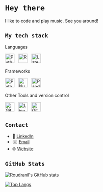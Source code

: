 # `Hey there`

I like to code and play music. See you around!

## `My tech stack`

Languages

<img align="left" alt="Python" width="30px" style="padding-right:10px;" src="https://cdn.jsdelivr.net/gh/devicons/devicon/icons/python/python-original.svg" />
<img align="left" alt="R" width="30px" style="padding-right:10px;" src="https://cdn.jsdelivr.net/gh/devicons/devicon/icons/r/r-original.svg" />
<img align="left" alt="Latex" width="30px" style="padding-right:10px;" src="https://cdn.jsdelivr.net/gh/devicons/devicon/icons/latex/latex-original.svg" />
<br/>
<br/>

Frameworks

<img align="left" alt="Pytorch" width="30px" style="padding-right:10px;" src="https://cdn.jsdelivr.net/gh/devicons/devicon/icons/pytorch/pytorch-original.svg" />
<img align="left" alt="Numpy" width="30px" style="padding-right:10px;" src="https://cdn.jsdelivr.net/gh/devicons/devicon/icons/numpy/numpy-original.svg" />
<img align="left" alt="Pandas" width="30px" style="padding-right:10px;" src="https://cdn.jsdelivr.net/gh/devicons/devicon/icons/pandas/pandas-original.svg" />
<br/>
<br/>

Other Tools and version control

<img align="left" alt="Git" width="30px" style="padding-right:10px;" src="https://cdn.jsdelivr.net/gh/devicons/devicon/icons/git/git-original.svg" />
<img align="left" alt="Linux" width="30px" style="padding-right:10px;" src="https://cdn.jsdelivr.net/gh/devicons/devicon/icons/linux/linux-original.svg" />
<img align="left" alt="Github" width="30px" style="padding-right:10px;" src="https://cdn.jsdelivr.net/gh/devicons/devicon/icons/github/github-original.svg"/>
<br/>
<br/>


## `Contact`

- 🔗 [LinkedIn](https://www.linkedin.com/in/roudranil-das/)
- ✉️ [Email](mailto:dasroudranil@gmail.com)
- :globe_with_meridians: [Website](https://roudranil.github.io) 

## `GitHub Stats`

[![Roudranil's GitHub stats](https://github-readme-stats.vercel.app/api?username=Roudranil&show_icons=true&hide_title=true&ring_color=f38ba8&title_color=f2cdcd&text_color=cdd6f4&icon_color=74c7ec&border_color=f5c2e7&bg_color=313244,1e1e2e,181825&border_radius=8)](https://github.com/Roudranil/github-readme-stats)

[![Top Langs](https://github-readme-stats.vercel.app/api/top-langs/?username=Roudranil&layout=compact&title_color=f2cdcd&text_color=cdd6f4&icon_color=74c7ec&border_color=f5c2e7&bg_color=313244,1e1e2e,181825&border_radius=8)](https://github.com/Roudranil/github-readme-stats)
















